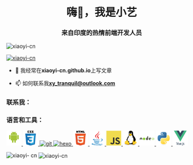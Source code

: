<h1 align="center">嗨👋，我是小艺</h1>
<h3 align="center">来自印度的热情前端开发人员</h3>

<p align="left"> <img src="https://komarev.com/ghpvc/?username=xiaoyi-cn&label=Profile%20views&color=0e75b6&style=flat" alt="xiaoyi-cn" /> </p >

<p align="left"> <a href="https://github.com/ryo-ma/github-profile-trophy"><img src="https://github-profile-trophy.vercel.app /?username=xiaoyi-cn" alt="xiaoyi-cn" /></a> </p>

- 📝 我经常在**xiaoyi-cn.github.io**上写文章

- 📫 如何联系我**xy_tranquil@outlook.com**

<h3 align="left">联系我：</h3>
<p 对齐 =“左”>
</p>

<h3 align="left">语言和工具：</h3>
<p 对齐 =“左”> <a href="https://developer.android.com" target="_blank" rel="noreferrer"> <img src="https://raw.githubusercontent.com/devicons/devicon/master/icons/android/android-original-wordmark.svg" alt="android" width="40" height="40"/> </a> <a href="https://www.w3schools.com/css/" target="_blank" rel="noreferrer"> <img src="https://raw.githubusercontent.com/devicons/devicon/master/icons/css3/css3-original-wordmark.svg" alt="css3" width="40" height="40"/> </a> <a href="https://git-scm.com/" target="_blank" rel="noreferrer"> <img src="https://www.vectorlogo.zone/logos/git-scm/git-scm-icon.svg" alt="git" width="40" height="40"/> </a> <a href="hexo.io/" target="_blank" rel="noreferrer"> <img src="https://www.vectorlogo.zone/logos/hexoio/hexoio-icon.svg" alt="hexo" width="40" height="40"/> </a> <a href="https://www.w3.org/html/" target="_blank" rel="noreferrer"> <img src="https://raw.githubusercontent.com/devicons/devicon/master/icons/html5/html5-original-wordmark.svg" alt="html5" width="40" height="40"/> </a> <a href="https://www.java.com" target="_blank" rel="noreferrer"> <img src="https://raw.githubusercontent.com/devicons/devicon/master/icons/java/java-original.svg" alt="java" width="40" height="40"/> </a> <a href="https://developer.mozilla.org/en-US/docs/Web/JavaScript" target="_blank" rel="noreferrer"> <img src="https://raw.githubusercontent.com/devicons/devicon/master/icons/javascript/javascript-original.svg" alt="javascript" width="40" height="40"/> </a> <a href="https://www.linux.org/" target="_blank" rel="noreferrer"> <img src="https://raw.githubusercontent.com/devicons/devicon/master/icons/linux/linux-original.svg" alt="linux" width="40" height="40"/> </a> <a href="https://nodejs.org" target="_blank" rel="noreferrer"> <img src="https://raw.githubusercontent.com/devicons/devicon/master/icons/nodejs/nodejs-original-wordmark.svg" alt="nodejs" width="40" height="40"/> </a> <a href="https://www.python.org" target="_blank" rel="noreferrer"> <img src="https://raw.githubusercontent.com/devicons/devicon/master/icons/python/python-original.svg" alt="python" width="40" height="40"/> </a> <a href="https://vuejs.org/" target="_blank" rel="noreferrer"> <img src="https://raw.githubusercontent.com/devicons/devicon/master/icons/vuejs/vuejs-original-wordmark.svg" alt="vuejs" width="40" height="40"/> </a> </p>

<p><img align="left" src="https://github-readme-stats.vercel.app/api/top-langs?username=xiaoyi-cn&show_icons=true&locale=en&layout=compact" alt="xiaoyi- cn" /></p>

<p>&nbsp;<img align="center" src="https://github-readme-stats.vercel.app/api?username=xiaoyi-cn&show_icons=true&locale=en" alt="xiaoyi-cn" /> </p>

